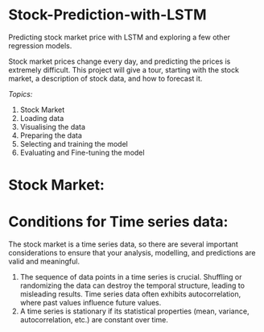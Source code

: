 # Stock-Prediction-with-LSTM
Predicting stock market price with LSTM and exploring a few other regression models.

Stock market prices change every day, and predicting the prices is extremely difficult. This project will give a tour, starting with the stock market, a description of stock data, and how to forecast it. 

*Topics:*

1. Stock Market
2. Loading data
3. Visualising the data
4. Preparing the data
5. Selecting and training the model
6. Evaluating and Fine-tuning the model

# Stock Market:


# Conditions for Time series data: 

The stock market is a time series data, so there are several important considerations to ensure that your analysis, modelling, and predictions are valid and meaningful. 

1. The sequence of data points in a time series is crucial. Shuffling or randomizing the data can destroy the temporal structure, leading to misleading results. Time series data often exhibits autocorrelation, where past values influence future values.
2. A time series is stationary if its statistical properties (mean, variance, autocorrelation, etc.) are constant over time.
